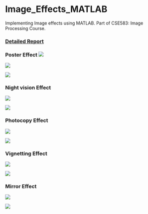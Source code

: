 # Image_Effects_MATLAB

Implementing Image effects using MATLAB. Part of CSE583: Image Processing Course.

### [Detailed Report](https://github.com/FHShubho/Image_Effects_MATLAB/blob/main/FahimulHoqueShubho_2225092650.pdf)

### Poster Effect ![](https://github.com/FHShubho/Image_Effects_MATLAB/blob/main/Poster%20Effect/fig_color_img_posterize.jpg)

![](https://github.com/FHShubho/Image_Effects_MATLAB/blob/main/Poster%20Effect/fig_sample_output_img_posterize.jpg)

![](https://github.com/FHShubho/Image_Effects_MATLAB/blob/main/Poster%20Effect/fig_sample_output_color_img_posterize_2.jpg)

### Night vision Effect

![](https://github.com/FHShubho/Image_Effects_MATLAB/blob/main/Nightvision%20Effect/fig_night_vision_output_histogram.jpg)

![](https://github.com/FHShubho/Image_Effects_MATLAB/blob/main/Nightvision%20Effect/fig_sample_output_nightvision.jpg)

### Photocopy Effect

![](https://github.com/FHShubho/Image_Effects_MATLAB/blob/main/Photocopy%20Effect/fig_photocopy_different_threshold.jpg)



![](https://github.com/FHShubho/Image_Effects_MATLAB/blob/main/Photocopy%20Effect/fig_photocopy_sample_output.jpg)



### Vignetting Effect

![](https://github.com/FHShubho/Image_Effects_MATLAB/blob/main/Vignetting%20Effect/fig_vignetting_different_level.jpg)



![](https://github.com/FHShubho/Image_Effects_MATLAB/blob/main/Vignetting%20Effect/fig_vignetting_sample_output.jpg)





### Mirror Effect

![](https://github.com/FHShubho/Image_Effects_MATLAB/blob/main/Mirror%20Effect/fig_mirror_row_col_reverse.jpg)



![](https://github.com/FHShubho/Image_Effects_MATLAB/blob/main/Mirror%20Effect/fig_mirror_sample_output.jpg)
